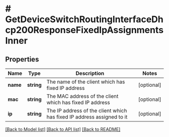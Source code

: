 # # GetDeviceSwitchRoutingInterfaceDhcp200ResponseFixedIpAssignmentsInner

## Properties

Name | Type | Description | Notes
------------ | ------------- | ------------- | -------------
**name** | **string** | The name of the client which has fixed IP address | [optional]
**mac** | **string** | The MAC address of the client which has fixed IP address | [optional]
**ip** | **string** | The IP address of the client which has fixed IP address assigned to it | [optional]

[[Back to Model list]](../../README.md#models) [[Back to API list]](../../README.md#endpoints) [[Back to README]](../../README.md)

